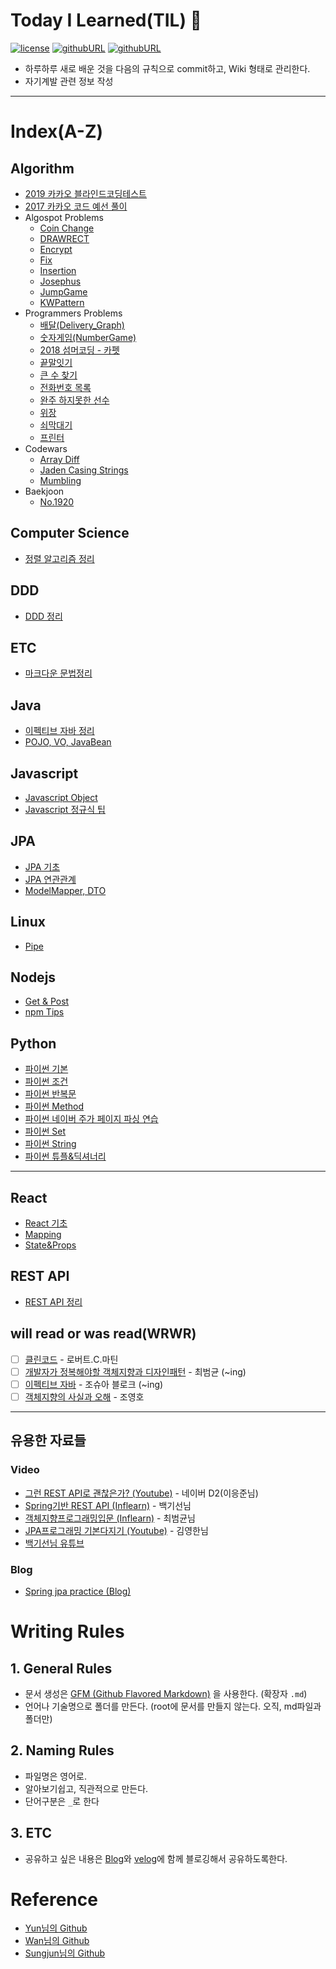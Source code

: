 # Today I Learned(TIL) 📝 
[![license](https://img.shields.io/badge/License-MIT-brightgreen.svg)](./LICENSE)
[![githubURL](https://img.shields.io/badge/Blog-ggomi.github.io-purple.svg)](https://ggomi.github.io)
[![githubURL](https://img.shields.io/badge/Email-dhkdn4042@gmail.com-blue.svg)](mailto:dhkdn4042@gmail.com)

- 하루하루 새로 배운 것을 다음의 규칙으로 commit하고, Wiki 형태로 관리한다.
- 자기계발 관련 정보 작성
---

# Index(A-Z) 

## Algorithm 
- [2019 카카오 블라인드코딩테스트](Algorithm/2019_Kakao_BlindCodingTest.md)
- [2017 카카오 코드 예선 풀이](Algorithm/2017_KakaoCode.md)
- Algospot Problems
  - [Coin Change](Algorithm/Algospot_Coin.md)
  - [DRAWRECT](Algorithm/Algospot_DRAWRECT.md)
  - [Encrypt](Algorithm/Algospot_Encrypt.md)
  - [Fix](Algorithm/Algospot_Fix.md)
  - [Insertion](Algorithm/Algospot_Insertion.md)
  - [Josephus](Algorithm/Algospot_Josephus.md)
  - [JumpGame](Algorithm/Algospot_JUMPGAME.md)
  - [KWPattern](Algorithm/Algospot_KWPattern.md)
- Programmers Problems
  - [배달(Delivery_Graph)](Algorithm/Delivery_Graph.md)
  - [숫자게임(NumberGame)](Algorithm/Number_Game.md)
  - [2018 섬머코딩 - 카펫](Algorithm/2018_Summer_Coding_Carpet.md)
  - [끝말잇기](Algorithm/End_to_End.md)
  - [큰 수 찾기](Algorithm/Programmers_BigNumber.md)
  - [전화번호 목록](Algorithm/Programmers_NumberBook.md)
  - [완주 하지못한 선수](Algorithm/Programmers_NotCompletePerson.md)
  - [위장](Algorithm/Programmers_Camouflage.md)
  - [쇠막대기](Algorithm/Programmers_SteelStick.md)
  - [프린터](Algorithm/Programmers_Printer.md)
- Codewars
  - [Array Diff](Algorithm/Array_diff.md)
  - [Jaden Casing Strings](Algorithm/Jaden_Casing_Strings.md)
  - [Mumbling](Algorithm/Mumbling.md)
- Baekjoon
  - [No.1920](Algorithm/baekjoon_1920.md)
## Computer Science
- [정렬 알고리즘 정리](ComputerScience/Sorting_Algorithm.md)
## DDD
- [DDD 정리](Domain_Driven_Design/DDD.md)

## ETC
- [마크다운 문법정리](ETC/markdown_rule.md)

## Java
- [이펙티브 자바 정리](Java/effective_java.md)
- [POJO, VO, JavaBean](Java/POJO.md)
## Javascript
- [Javascript Object](Javascript/javascript_Object.md)
- [Javascript 정규식 팁](Javascript/javascript_phonenumber.md)

## JPA
- [JPA 기초](JPA/JPA_Basic.md)
- [JPA 연관관계](JPA/JPA_Relation.md)
- [ModelMapper, DTO](JPA/modelMaper.md)

## Linux
- [Pipe](https://github.com/GGomi/TIL/tree/master/linux/pipe)

## Nodejs
- [Get & Post](nodejs/get_post.md)
- [npm Tips](nodejs/npm_tip.md)

## Python
- [파이썬 기본](Python/py_first.md)
- [파이썬 조건](Python/py_condition.md)
- [파이썬 반복문](Python/py_loop.md)
- [파이썬 Method](Python/py_method.md)
- [파이썬 네이버 주가 페이지 파싱 연습](Python/py_parsing.md)
- [파이썬 Set](Python/py_set.md)
- [파이썬 String](Python/py_string.md)
- [파이썬 튜플&딕셔너리](Python/py_tuple_dictionary.md)
---

## React
- [React 기초](React/react_start.md)
- [Mapping](React/mapping.md)
- [State&Props](React/state&props.md)

## REST API
- [REST API 정리](REST/RESTAPI.md)

## will read or was read(WRWR)
- [ ] [클린코드](http://www.yes24.com/24/goods/11681152?scode=032&OzSrank=1) - 로버트.C.마틴
- [ ] [개발자가 정복해야할 객체지향과 디자인패턴](http://www.yes24.com/24/goods/9179120?scode=032&OzSrank=1) - 최범균 (~ing)
- [ ] [이펙티브 자바](http://www.yes24.com/24/goods/65551284?scode=032&OzSrank=1) - 조슈아 블로크 (~ing)
- [ ] [객체지향의 사실과 오해](http://www.yes24.com/24/Goods/18249021?Acode=101) - 조영호
---

## 유용한 자료들
### Video
- [그런 REST API로 괜찮은가? (Youtube)](https://youtu.be/RP_f5dMoHFc) - 네이버 D2(이응준님)
- [Spring기반 REST API (Inflearn)](https://www.inflearn.com/course/spring_rest-api/) - 백기선님
- [객체지향프로그래밍입문 (Inflearn)](https://www.inflearn.com/course/%EA%B0%9D%EC%B2%B4-%EC%A7%80%ED%96%A5-%ED%94%84%EB%A1%9C%EA%B7%B8%EB%9E%98%EB%B0%8D-%EC%9E%85%EB%AC%B8/) - 최범균님
- [JPA프로그래밍 기본다지기 (Youtube)](https://youtu.be/WfrSN9Z7MiA) - 김영한님
- [백기선님 유튜브](https://www.youtube.com/user/whiteship2000)

### Blog
- [Spring jpa practice (Blog)](https://cheese10yun.github.io/spring-jpa-best/)

# Writing Rules

## 1. General Rules
- 문서 생성은 [GFM (Github Flavored Markdown)](https://help.github.com/articles/github-flavored-markdown/) 을 사용한다. (확장자 `.md`)
- 언어나 기술명으로 폴더를 만든다. (root에 문서를 만들지 않는다. 오직, md파일과 폴더만)

## 2. Naming Rules
- 파일명은 영어로.
- 알아보기쉽고, 직관적으로 만든다.
- 단어구분은 `_`로 한다

## 3. ETC
- 공유하고 싶은 내용은 [Blog](https://ggomi.github.io/)와 [velog](https://velog.io/@essri)에 함께 블로깅해서 공유하도록한다.

# Reference
- [Yun님의 Github](https://github.com/cheese10yun)
- [Wan님의 Github](https://github.com/minwan1)
- [Sungjun님의 Github](https://github.com/gwonsungjun)